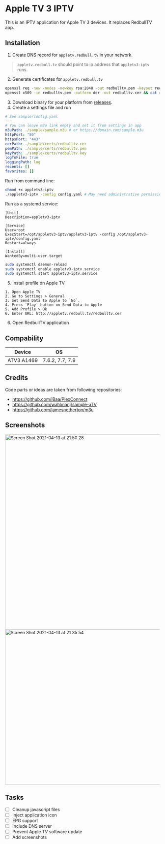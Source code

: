 # Apple TV 3 IPTV
This is an IPTV application for Apple TV 3 devices. It replaces RedbullTV app.

## Installation
1. Create DNS record for `appletv.redbull.tv` in your network.
> `appletv.redbull.tv` should point to ip address that `appletv3-iptv` runs.
2. Generate certificates for `appletv.redbull.tv`
```bash
openssl req -new -nodes -newkey rsa:2048 -out redbulltv.pem -keyout redbulltv.key -x509 -days 7300 -subj "/C=US/CN=appletv.redbull.tv"
openssl x509 -in redbulltv.pem -outform der -out redbulltv.cer && cat redbulltv.key >> redbulltv.pem
```
3. Download binary for your platform from [releases](https://github.com/ghokun/appletv3-iptv/releases).
4. Create a settings file and run
```yaml
# See sample/config.yaml
---
# You can leave m3u link empty and set it from settings in app
m3uPath: ./sample/sample.m3u # or https://domain.com/sample.m3u
httpPort: "80"
httpsPort: "443"
cerPath: ./sample/certs/redbulltv.cer
pemPath: ./sample/certs/redbulltv.pem
keyPath: ./sample/certs/redbulltv.key
logToFile: true
loggingPath: log
recents: []
favorites: []
```
Run from command line:
```bash
chmod +x appletv3-iptv
./appletv3-iptv -config config.yaml # May need administrative permissions ports are under 1024
```

Run as a systemd service:
```
[Unit]
Description=appletv3-iptv

[Service]
User=root
ExecStart=/opt/appletv3-iptv/appletv3-iptv -config /opt/appletv3-iptv/config.yaml
Restart=always

[Install]
WantedBy=multi-user.target
```
```bash
sudo systemctl daemon-reload
sudo systemctl enable appletv3-iptv.service 
sudo systemctl start appletv3-iptv.service
```

5. Install profile on Apple TV
```
1. Open Apple TV
2. Go to Settings > General
3. Set Send Data to Apple to `No`.
4. Press `Play` button on Send Data to Apple
5. Add Profile > Ok
6. Enter URL: http://appletv.redbull.tv/redbulltv.cer
```
6. Open RedbullTV application


## Compability
| Device      | OS              |
| ----------- | :-------------: |
| ATV3 A1469  | 7.6.2, 7.7, 7.9 |

## Credits
Code parts or ideas are taken from following repositories:
- https://github.com/iBaa/PlexConnect
- https://github.com/wahlmanj/sample-aTV
- https://github.com/jamesnetherton/m3u

## Screenshots
<img width="633" alt="Screen Shot 2021-04-13 at 21 50 28" src="https://user-images.githubusercontent.com/3802058/114604988-44edc400-9ca2-11eb-83d8-a14b2e6c5e29.png">
<img width="505" alt="Screen Shot 2021-04-13 at 21 35 54" src="https://user-images.githubusercontent.com/3802058/114603306-3dc5b680-9ca0-11eb-831a-2c4549b0fd52.png">

## Tasks
- [ ] Cleanup javascript files
- [ ] Inject application icon
- [ ] EPG support
- [ ] Include DNS server
- [ ] Prevent Apple TV software update
- [ ] Add screenshots
